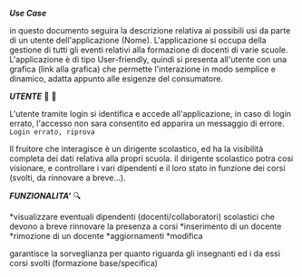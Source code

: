 
***Use Case***

in questo documento seguira la descrizione relativa ai possibili usi da parte di un utente dell'applicazione (Nome).
L'applicazione si occupa della gestione di tutti gli eventi relativi alla formazione di docenti di varie scuole.
L'applicazione è di tipo User-friendly, quindi si presenta all'utente con una grafica  (link alla grafica) che permette l'interazione in modo semplice e dinamico, adatta appunto alle esigenze del consumatore.


***UTENTE***
:bust_in_silhouette: :closed_lock_with_key:

L'utente tramite login si identifica e accede all'applicazione, in caso di login errato, l'accesso non sara consentito ed apparira un messaggio di errore.
`Login errato, riprova`

Il fruitore che interagisce è un dirigente scolastico, ed ha la visibilità completa dei dati relativa alla propri scuola.
il dirigente scolastico potra cosi visionare, e controllare i vari dipendenti e il loro stato in funzione dei corsi (svolti, da rinnovare a breve...).

***FUNZIONALITA'*** 
:mag:

*visualizzare eventuali dipendenti (docenti/collaboratori) scolastici che devono a breve rinnovare la presenza a corsi
*inserimento di un docente
*rimozione di un docente
*aggiornamenti
*modifica

garantisce la sorveglianza per quanto riguarda gli insegnanti ed i da essi corsi svolti (formazione base/specifica)

